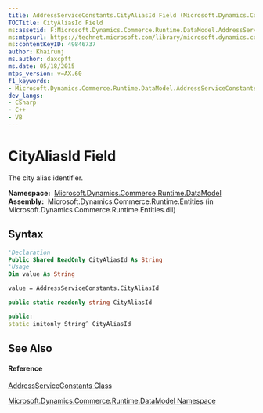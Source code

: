 ```yaml
---
title: AddressServiceConstants.CityAliasId Field (Microsoft.Dynamics.Commerce.Runtime.DataModel)
TOCTitle: CityAliasId Field
ms:assetid: F:Microsoft.Dynamics.Commerce.Runtime.DataModel.AddressServiceConstants.CityAliasId
ms:mtpsurl: https://technet.microsoft.com/library/microsoft.dynamics.commerce.runtime.datamodel.addressserviceconstants.cityaliasid(v=AX.60)
ms:contentKeyID: 49846737
author: Khairunj
ms.author: daxcpft
ms.date: 05/18/2015
mtps_version: v=AX.60
f1_keywords:
- Microsoft.Dynamics.Commerce.Runtime.DataModel.AddressServiceConstants.CityAliasId
dev_langs:
- CSharp
- C++
- VB
---
```


# CityAliasId Field

The city alias identifier.

**Namespace:**  [Microsoft.Dynamics.Commerce.Runtime.DataModel](microsoft-dynamics-commerce-runtime-datamodel-namespace.md)  
**Assembly:**  Microsoft.Dynamics.Commerce.Runtime.Entities (in Microsoft.Dynamics.Commerce.Runtime.Entities.dll)

## Syntax

``` vb
'Declaration
Public Shared ReadOnly CityAliasId As String
'Usage
Dim value As String

value = AddressServiceConstants.CityAliasId
```

``` csharp
public static readonly string CityAliasId
```

``` c++
public:
static initonly String^ CityAliasId
```

## See Also

#### Reference

[AddressServiceConstants Class](addressserviceconstants-class-microsoft-dynamics-commerce-runtime-datamodel.md)

[Microsoft.Dynamics.Commerce.Runtime.DataModel Namespace](microsoft-dynamics-commerce-runtime-datamodel-namespace.md)

